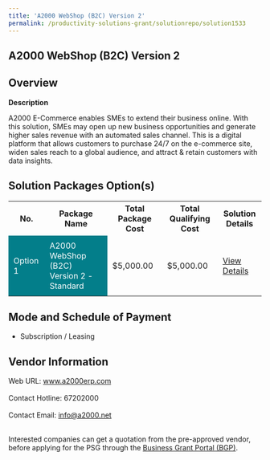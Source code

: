 ```yaml
---
title: 'A2000 WebShop (B2C) Version 2'
permalink: /productivity-solutions-grant/solutionrepo/solution1533
---
```


## A2000 WebShop (B2C) Version 2

## Overview

**Description**

A2000 E-Commerce enables SMEs to extend their business online. With this solution, SMEs may open up new business opportunities and generate higher sales revenue with an automated sales channel. This is a digital platform that allows customers to purchase 24/7 on the e-commerce site, widen sales reach to a global audience, and attract & retain customers with data insights.

## Solution Packages Option(s)

<table>
<tr>
<th><b>No.</b></th>
<th><b>Package Name</b></th>
<th><b>Total Package Cost</b></th>
<th><b>Total Qualifying Cost</b></th>
<th><b>Solution Details</b></th>
</tr>
<tr>
<td style='padding: 10px; background-color: #037E8A; color: #FFFFFF;'>Option 1</td>
<td style='padding: 10px; background-color: #037E8A; color: #FFFFFF;'> A2000 WebShop (B2C) Version 2 - Standard</td>
<td style='padding: 10px;'>$5,000.00</td>
<td style='padding: 10px;'>$5,000.00</td>
<td style='padding: 10px;'><a href='/images/psg/A2000_Solutions_A2000_WebShop_B2C_Ver2_Desensitised_Annex3_Part1.pdf' target='_blank'>View Details</a></td>
</tr>
</table>

## Mode and Schedule of Payment

 - Subscription / Leasing

## Vendor Information

 Web URL: www.a2000erp.com <br><br>Contact Hotline: 67202000 <br><br>Contact Email: info@a2000.net <br><br>

Interested companies can get a quotation from the pre-approved vendor, before applying for the PSG through the <a href='https://www.businessgrants.gov.sg/' target='_blank' rel='noopener'>Business Grant Portal (BGP)</a>.

<script src="/jquery/resize-tables.js"></script>
